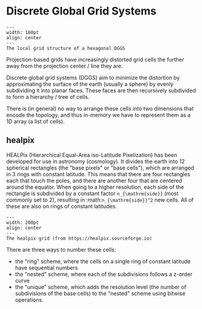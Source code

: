 # Discrete Global Grid Systems

```{figure} ./dggs.png
---
width: 160pt
align: center
---
The local grid structure of a hexagonal DGGS
```

Projection-based grids have increasingly distorted grid cells the further away from the projection center / line they are.

Discrete global grid systems (DGGS) aim to minimize the distortion by approximating the surface of the earth (usually a sphere) by evenly subdividing it into planar faces. These faces are then recursively subdivided to form a hierarchy / tree of cells.

There is (in general) no way to arrange these cells into two dimensions that encode the topology, and thus in-memory we have to represent them as a 1D array (a list of cells).

## healpix

HEALPix (Hierarchical Equal-Area iso-Latitude Pixelization) has been developed for use in astronomy (cosmology). It divides the earth into 12 spherical rectangles (the "base pixels" or "base cells"), which are arranged in 3 rings with constant latitude. This means that there are four rectangles each that touch the poles, and there are another four that are centered around the equator. When going to a higher resolution, each side of the rectangle is subdivided by a constant factor `n_{\mathrm{side}}` (most commonly set to 2), resulting in :math:`n_{\mathrm{side}}^2` new cells. All of these are also on rings of constant latitudes.

```{figure} https://healpix.sourceforge.io/images/gorski_f1.jpg
---
width: 200pt
align: center
---
The healpix grid (from https://healpix.sourceforge.io)
```

There are three ways to number these cells:

- the "ring" scheme, where the cells on a single ring of constant latitude have sequential numbers
- the "nested" scheme, where each of the subdivisions follows a z-order curve
- the "unique" scheme, which adds the resolution level (the number of subdivisions of the base cells) to the "nested" scheme using bitwise operations.

